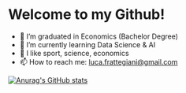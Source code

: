# Welcome to my Github! 

- 🔭 I’m graduated in Economics (Bachelor Degree)
- 🌱 I’m currently learning Data Science & AI 
- 💬 I like sport, science, economics
- 📫 How to reach me: luca.frattegiani@gmail.com

[![Anurag's GitHub stats](https://github-readme-stats.vercel.app/api?username=Luca-Frattegiani)](https://github.com/anuraghazra/github-readme-stats)
